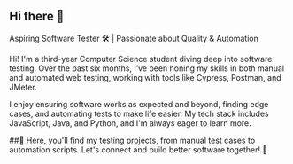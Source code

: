 ## Hi there 👋
Aspiring Software Tester 🛠️ | Passionate about Quality & Automation

Hi! I'm a third-year Computer Science student diving deep into software testing. Over the past six months, I’ve been honing my skills in both manual and automated web testing, working with tools like Cypress, Postman, and JMeter.

I enjoy ensuring software works as expected and beyond, finding edge cases, and automating tests to make life easier. My tech stack includes JavaScript, Java, and Python, and I'm always eager to learn more.

##📌 Here, you'll find my testing projects, from manual test cases to automation scripts. Let's connect and build better software together! 🚀
